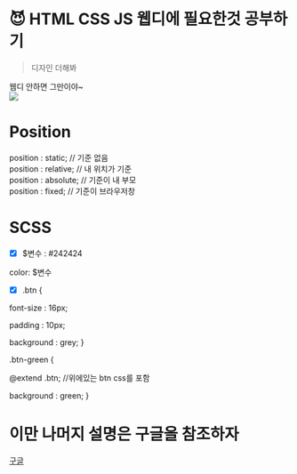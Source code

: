 ﻿# 😈 HTML CSS JS 웹디에 필요한것 공부하기
 > 디자인 더해봐
 <div>웹디 안하면 그만이야~<div>
<img src=https://user-images.githubusercontent.com/82601394/165459789-b7971ac6-17ac-430d-90c2-6c1d2d468b12.png />

 # Position
 <div>
  position : static;  // 기준 없음 <br>
  position : relative;  // 내 위치가 기준<br>
  position : absolute; // 기준이 내 부모<br>
  position : fixed; // 기준이 브라우저창<br>
 </div>
 
 # SCSS
 - [x] $변수 : #242424
 <!---->
 color: $변수
 <!----->
 - [x] .btn { 
  <!---->
  font-size : 16px;
  <!---->
  padding : 10px;
  <!---->
  background : grey;
}
 <!---->
.btn-green {
  <!---->
  @extend .btn;   //위에있는 btn css를 포함
  <!---->
  background : green;
}
  <!---->

 # 이만 나머지 설명은 구글을 참조하자
 [구글](https://www.google.co.kr)
